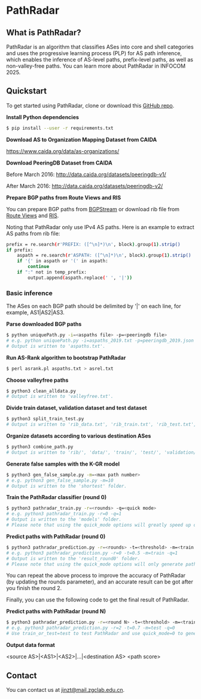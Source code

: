 # PathRadar

## What is PathRadar?

PathRadar is an algorithm that classifies ASes into core and shell categories and uses the progressive learning process (PLP) for AS path inference, which enables the inference of AS-level paths, prefix-level paths, as well as non-valley-free paths. You can learn more about PathRadar in INFOCOM 2025.

## Quickstart

To get started using PathRadar, clone or download this [GitHub repo](https://github.com/Zitong-Jin/PathRadar).

__Install Python dependencies__

```sh
$ pip install --user -r requirements.txt
```

__Download AS to Organization Mapping Dataset from CAIDA__

https://www.caida.org/data/as-organizations/

__Download PeeringDB Dataset from CAIDA__

Before March 2016: http://data.caida.org/datasets/peeringdb-v1/

After March 2016: http://data.caida.org/datasets/peeringdb-v2/

__Prepare BGP paths from Route Views and RIS__

You can prepare BGP paths from [BGPStream](https://bgpstream.caida.org/) or download rib file from [Route Views](http://archive.routeviews.org/) and [RIS](http://data.ris.ripe.net/). 

Noting that PathRadar only use IPv4 AS paths. Here is an example to extract AS paths from rib file:

```sh
prefix = re.search(r'PREFIX: ([^\n]*)\n', block).group(1).strip()
if prefix:
    aspath = re.search(r'ASPATH: ([^\n]*)\n', block).group(1).strip()
    if '{' in aspath or '(' in aspath:
        continue
    if ":" not in temp_prefix:
        output.append(aspath.replace(' ', '|'))
```

### Basic inference

The ASes on each BGP path should be delimited by '|' on each line, for example, AS1|AS2|AS3.

__Parse downloaded BGP paths__

```sh
$ python uniquePath.py -i=<aspaths file> -p=<peeringdb file>
# e.g. python uniquePath.py -i=aspaths_2019.txt -p=peeringdb_2019.json
# Output is written to 'aspaths.txt'.
```

__Run AS-Rank algorithm to bootstrap PathRadar__

```sh
$ perl asrank.pl aspaths.txt > asrel.txt
```

__Choose valleyfree paths__

```sh
$ python3 clean_alldata.py
# Output is written to 'valleyfree.txt'.
```

__Divide train dataset, validation dataset and test dataset__

```sh
$ python3 split_train_test.py
# Output is written to 'rib_data.txt', 'rib_train.txt', 'rib_test.txt', 'rib_validation.txt' and 'rib_origintest.txt'.
```

__Organize datasets according to various destination ASes__

```sh
$ python3 combine_path.py
# Output is written to 'rib/', 'data/', 'train/', 'test/', 'validation/' and 'origintest/' folders.
```

__Generate false samples with the K-GR model__

```sh
$ python3 gen_false_sample.py -m=<max path number>
# e.g. python3 gen_false_sample.py -m=10
# Output is written to the 'shortest' folder.
```

__Train the PathRadar classifier (round 0)__

```sh
$ python3 pathradar_train.py -r=<rounds> -q=<quick mode>
# e.g. python3 pathradar_train.py -r=0 -q=1
# Output is written to the 'models' folder.
# Please note that using the quick_mode options will greatly speed up our training process, but will slightly affect the accuracy of PathRadar
```

__Predict paths with PathRadar (round 0)__

```sh
$ python3 pathradar_prediction.py -r=<rounds> -t=<threshold> -m=<train or test> -q=<quick mode>
# e.g. python3 pathradar_prediction.py -r=0 -t=0.5 -m=train -q=1
# Output is written to the 'result_round0' folder.
# Please note that using the quick_mode options will only generate paths towards 1,000 destination ASes. It will greatly speed up our prediction process, but will slightly affect the final results of PathRadar
```

You can repeat the above process to improve the accuracy of PathRadar (by updating the rounds parameter), and an accurate result can be got after you finish the round 2.

Finally, you can use the following code to get the final result of PathRadar.

__Predict paths with PathRadar (round N)__

```sh
$ python3 pathradar_prediction.py -r=<round N> -t=<threshold> -m=<train or test> -q=<quick mode>
# e.g. python3 pathradar_prediction.py -r=2 -t=0.7 -m=test -q=0
# Use train_or_test=test to test PathRadar and use quick_mode=0 to generate paths towards all destination ASes in the test dataset
```

__Output data format__

\<source AS\>|\<AS1\>|\<AS2\>|...|\<destination AS\> \<path score\>

## Contact 

You can contact us at <jinzt@mail.zgclab.edu.cn>.

